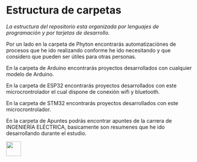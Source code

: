 # Estructura de carpetas
_La estructura del repositorio esta organizada por lenguajes de programación y por tarjetas de desarrollo._

Por un lado en la carpeta de Phyton encontrarás automatizaciónes de procesos que he ido realizando conforme he ido necesitando y que considero que pueden ser útiles para otras personas.

En la carpeta de Arduino encontrarás proyectos desarrollados con cualquier modelo de Arduino.

En la carpeta de ESP32 encontrarás proyectos desarrollados con este microcrontrolador el cual dispone de conexión wifi y bluetooth.

En la carpeta de STM32 encontrarás proyectos desarrollados con este microcrontrolador.

En la carpeta de Apuntes podrás encontrar apuntes de la carrera de INGENIERÍA ELÉCTRICA, basicamente son resumenes que he ido desarrollando durante el estudio.

<a href="https://www.instagram.com/makergaragediy/">
  <img width="40" border="0" align="center"  src="https://upload.wikimedia.org/wikipedia/commons/thumb/5/58/Instagram-Icon.png/1025px-Instagram-Icon.png"/>
</a>



